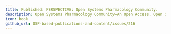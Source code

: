 ```yaml
---
title: Published: PERSPECTIVE: Open Systems Pharmacology Community.
description: Open Systems Pharmacology Community—An Open Access, Open Source, Open Science Approach to Modeling and Simulation in Pharmaceutical Sciences
icon: book
github_url: OSP-based-publications-and-content/issues/216
---
```

